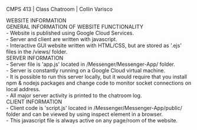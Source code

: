 CMPS 413 | Class Chatroom | Collin Varisco <br />

WEBSITE INFORMATION <br />
  GENERAL INFORMATION OF WEBSITE FUNCTIONALITY <br />
    - Website is published using Google Cloud Services. <br />
    - Server and client are written with javascript. <br />
    - Interactive GUI website written with HTML/CSS, but are stored as '.ejs' files in the /views/ folder. <br />
  SERVER INFORMATION<br />
    - Server file is 'app.js' located in /Messenger/Messenger-App/ folder.<br />
    - Server is constantly running on a Google Cloud virtual machine.<br />
    - It is possible to run this server locally, but it would require that you install npm & nodejs packages and change code to monitor socket connections on local address.<br />
    - All major server activity is printed to the chatroom log.<br />
  CLIENT INFORMATION<br />
    - Client code is 'script.js' located in /Messenger/Messenger-App/public/ folder and can be viewed by using inspect element in a browser.<br />
    - This javascript file is always active on any page/room of the website.<br />


